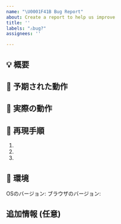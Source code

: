 ```yaml
---
name: "\U0001F41B Bug Report"
about: Create a report to help us improve
title: ''
labels: "⚠️bug?"
assignees: ''

---
```


## 💡 概要

<!-- 報告内容について、簡潔に記述してください。 -->

## 🥰 予期された動作

<!-- 本来期待されていた動作について、記述してください。 -->

## 🤬 実際の動作

<!--
期待される動作の代わりに何が起こるかを教えてください。
開発者コンソールやサーバーのログファイルにアクセスできるのであれば、そのエラーも含めて教えてください。
-->

## 📝 再現手順

1.
2.
3.

## 📌 環境

<!-- Tell us where on the platform it happens -->

OSのバージョン:
ブラウザのバージョン:

## 追加情報 (任意)
